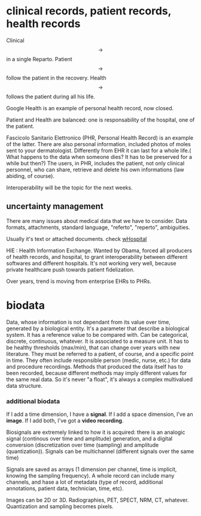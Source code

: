 # clinical records, patient records, health records

Clinical $$\rightarrow$$ in a single Reparto. Patient  $$\rightarrow$$  follow the patient in the recovery. Health  $$\rightarrow$$  follows the patient during all his life.

Google Health is an example of personal health record, now closed.

Patient and Health are balanced: one is responsability of the hospital, one of the patient.

Fascicolo Sanitario Elettronico (PHR, Personal Health Record) is an example of the latter. There are also personal information, included photos of moles sent to your dermatologist. Differently from EHR it can last for a whole life.( What happens to the data when someone dies? It has to be preserved for a while but then?) The users, in PHR, includes the patient, not only clinical personnel, who can share, retrieve and delete his own informations (law abiding, of course).

Interoperability will be the topic for the next weeks.

## uncertainty management

There are many issues about medical data that we have to consider. Data formats, attachments, standard language, "referto", "reperto", ambiguities.

Usually it's text or attached documents. check [wHospital](http://www.whealth.care/solutions/whospital/)

HIE : Health Information Exchange. Wanted by Obama, forced all producers of health records, and hospital, to grant interoperability between different softwares and different hospitals. It's not working very well, because private healthcare push towards patient fidelization.

Over years, trend is moving from enterprise EHRs to PHRs.

# biodata

Data, whose information is not dependant from its value over time, generated by a biological entity. It's a parameter that describe a biological system. It has a reference value to be compared with. Can be categorical, discrete, continuous, whatever. It is associated to a measure unit. It has to be healthy thresholds (max/min), that can change over years with new literature. They must be referred to a patient, of course, and a specific point in time. They often include responsible person (medic, nurse, etc.) for data and procedure recordings. Methods that produced the data itself has to been recorded, because different methods may imply different values for the same real data.  So it's never "a float", it's always a complex multivalued data structure.

### additional biodata

If I add a time dimension, I have a **signal**. If I add a space dimension, I've an **image**. If I add both, I've got a **video recording**.

Biosignals are extremely linked to how it is acquired: there is an analogic signal (continous over time and amplitude) generation, and a digital conversion (discretization over time (sampling) and amplitude (quantization)). Signals can be multichannel (different signals over the same time)

Signals are saved as arrays (1 dimension per channel, time is implicit, knowing the sampling frequency). A whole record can include many channels, and hase a lot of metadata (type of record, additional annotations, patient data, technician, time, etc).

Images can be 2D or 3D. Radiographies, PET, SPECT, NRM, CT, whatever. Quantization and sampling becomes pixels.